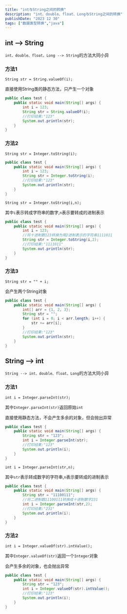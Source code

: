 ```yaml
---
title: "int与String之间的转换"
description: "int、double、float、Long与String之间的转换"
publishDate: "2023 12 30"
tags: ["数据类型转换","java"]
---
```


## int --> String

`int、double、float、Long --> String`的方法大同小异

### 方法1

`String str = String.valueOf(i);`

直接使用String类的静态方法，只产生一个对象

```java
public class test {
    public static void main(String[] args) {
        int i = 123;
        String str = String.valueOf(i);
        //打印结果:"123"
        System.out.println(str);
    }
}
```

### 方法2

`String str = Integer.toString(i);`

```java
public class test {
    public static void main(String[] args) {
        int i = 123;
        String str = Integer.toString(i);
        //打印结果:"123"
        System.out.println(str);
    }
}
```

`String str = Integer.toString(i,n);`

其中`i`表示转成字符串的数字,`n`表示要转成的进制表示

```java
public class test {
    public static void main(String[] args) {
        int i = 123;
        //将十进制数123转换为用2进制表示的字符串1111011
        String str = Integer.toString(i,2);
        //打印结果:"1111011"
        System.out.println(str);
    }
}
```

### 方法3

`String str = "" + i;`

会产生两个String对象

```java
public class test {
    public static void main(String[] args) {
        int[] arr = {1, 2, 3};
        String str = "";
        for (int i = 0; i < arr.length; i++) {
            str += arr[i];
        }
        //打印结果:"123"
        System.out.println(str);
    }
}
```

## String --> int

`String --> int、double、float、Long`的方法大同小异

### 方法1

`int i = Integer.parseInt(str);`

其中`Integer.parseInt(str)`返回原始`int`

直接使用静态方法，不会产生多余的对象，但会抛出异常

```java
public class test {
    public static void main(String[] args) {
        String str = "123";
        int i = Integer.parseInt(str);
        //打印结果:"123"
        System.out.println(i);
    }
}
```

`int i = Integer.parseInt(str,n);`

其中`str`表示转成数字的字符串,`n`表示要转成的进制表示

```java
public class test {
    public static void main(String[] args) {
        String str = "11100111";
        //将二进制数11100111转换成十进制数字231
        int i = Integer.parseInt(str,2);
        //打印结果:"231"
        System.out.println(i);
    }
}
```

### 方法2

`int i = Integer.valueOf(str).intValue();`

其中`Integer.valueOf(str)`返回一个`Integer`对象

会产生多余的对象，也会抛出异常

```java
public class test {
    public static void main(String[] args) {
        String str = "123";
        int i = Integer.valueOf(str).intValue();
        //打印结果:"123"
        System.out.println(i);
    }
}
```